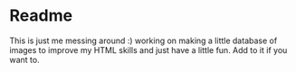 # Readme

This is just me messing around :) working on making a little database of images to improve my HTML skills and just have a little fun. Add to it if you want to.
